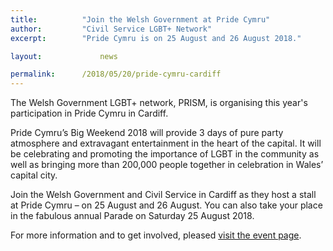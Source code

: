 ```yaml
---
title: 			"Join the Welsh Government at Pride Cymru"
author: 		"Civil Service LGBT+ Network"
excerpt: 		"Pride Cymru is on 25 August and 26 August 2018."

layout: 			news

permalink: 		/2018/05/20/pride-cymru-cardiff
---
```


The Welsh Government LGBT+ network, PRISM, is organising this year's participation in Pride Cymru in Cardiff.

Pride Cymru’s Big Weekend 2018 will provide 3 days of pure party atmosphere and extravagant entertainment in the heart of the capital. It will be celebrating  and promoting the importance of LGBT in the community as well as bringing more than 200,000 people together in celebration in Wales’ capital city.

Join the Welsh Government and Civil Service in Cardiff as they host a stall at Pride Cymru – on 25 August and 26 August. You can also take your place in the fabulous annual Parade on Saturday 25 August 2018.

For more information and to get involved, pleased [visit the event page](https://www.civilservice.lgbt/event/2018/08/25/pride-cymru-cardiff/).